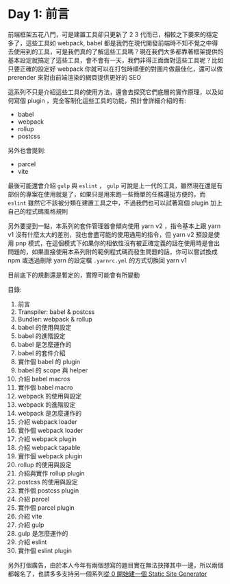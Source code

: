 Day 1: 前言
===========

前端框架五花八門，可是建置工具卻只更新了 2 3 代而已，相較之下要來的穩定多了，這些工具如 webpack, babel 都是我們在現代開發前端時不知不覺之中得去使用到的工具，可是我們真的了解這些工具嗎？現在我們大多都靠著框架提供的基本設定就搞定了這些工具，會不會有一天，我們非得正面面對這些工具呢？比如只要正確的設定好 webpack 你就可以在打包時順便的對圖片做最佳化，還可以做 prerender 來對由前端渲染的網頁提供更好的 SEO

這系列不只是介紹這些工具的使用方法，還會去探究它們底層的實作原理，以及如何寫個 plugin ，完全客制化這些工具的功能，預計會詳細介紹的有:

- babel
- webpack
- rollup
- postcss

另外也會提到:

- parcel
- vite

最後可能還會介紹 `gulp` 與 `eslint` ， `gulp` 可說是上一代的工具，雖然現在還是有部份的專案在使用就是了，如果只是用來跑一些簡單的任務還挺方便的，而 `eslint` 雖然它不該被分類在建置工具之中，不過我們也可以試著寫個 plugin 加上自己的程式碼風格規則

另外要提到一點，本系列的套件管理器會傾向使用 yarn v2 ，指令基本上跟 yarn v1 沒有什麼太大的差別，我也會盡可能的使用通用的指令，但 yarn v2 預設是使用 pnp 模式，在這個模式下如果你的相依性沒有被正確定義的話在使用時是會出問題的，如果直接使用本系列附的範例程式碼而發生問題的話，你可以嘗試換成 npm 或透過刪除 yarn 的設定檔 `.yarnrc.yml` 的方式切換回 yarn v1

目前底下的規劃還是暫定的，實際可能會有所變動

目錄:

1. 前言
2. Transpiler: babel & postcss
3. Bundler: webpack & rollup
4. babel 的使用與設定
5. babel 的進階設定
6. babel 是怎麼運作的
7. babel 的套件介紹
8. 實作個 babel 的 plugin
9. babel 的 scope 與 helper
10. 介紹 babel macros
11. 實作個 babel macro
12. webpack 的使用與設定
13. webpack 的進階設定
14. webpack 是怎麼運作的
15. 介紹 webpack loader
16. 實作個 webpack loader
17. 介紹 webpack plugin
18. 介紹 webpack tapable
19. 實作個 webpack plugin
20. rollup 的使用與設定
21. 介紹與實作 rollup plugin
22. postcss 的使用與設定
23. 實作個 postcss plugin
24. 介紹 parcel
25. 實作個 parcel plugin
26. 介紹 vite
27. 介紹 gulp
28. gulp 是怎麼運作的
29. 介紹 eslint
30. 實作個 eslint plugin

另外打個廣告，由於本人今年有兩個想寫的題目實在無法抉擇其中一邊，所以兩個都報名了，也請多多支持另一個系列[從 0 開始建一個 Static Site Generator](https://ithelp.ithome.com.tw/users/20111802/ironman/3847)
